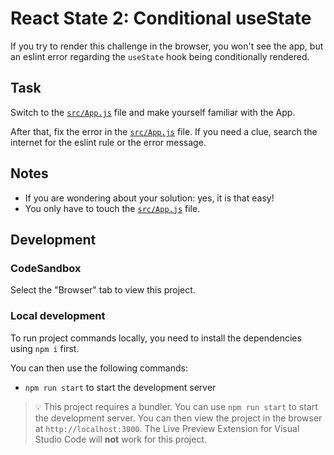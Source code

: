 # React State 2: Conditional useState

If you try to render this challenge in the browser, you won't see the app, but an eslint error regarding the `useState` hook being conditionally rendered.

## Task

Switch to the [`src/App.js`](./src/App.js) file and make yourself familiar with the App.

After that, fix the error in the [`src/App.js`](./src/App.js) file. If you need a clue, search the internet for the eslint rule or the error message.

## Notes

- If you are wondering about your solution: yes, it is that easy!
- You only have to touch the [`src/App.js`](./src/App.js) file.

## Development

### CodeSandbox

Select the "Browser" tab to view this project.

### Local development

To run project commands locally, you need to install the dependencies using `npm i` first.

You can then use the following commands:

- `npm run start` to start the development server

> 💡 This project requires a bundler. You can use `npm run start` to start the development server. You can then view the project in the browser at `http://localhost:3000`. The Live Preview Extension for Visual Studio Code will **not** work for this project.
